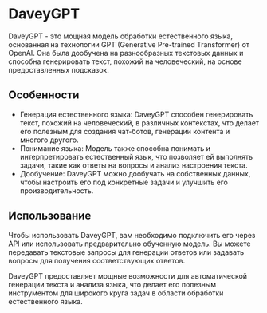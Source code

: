 # DaveyGPT

DaveyGPT - это мощная модель обработки естественного языка, основанная на технологии GPT (Generative Pre-trained Transformer) от OpenAI. Она была дообучена на разнообразных текстовых данных и способна генерировать текст, похожий на человеческий, на основе предоставленных подсказок.

## Особенности

- Генерация естественного языка: DaveyGPT способен генерировать текст, похожий на человеческий, в различных контекстах, что делает его полезным для создания чат-ботов, генерации контента и многого другого.
- Понимание языка: Модель также способна понимать и интерпретировать естественный язык, что позволяет ей выполнять задачи, такие как ответы на вопросы и анализ настроения текста.
- Дообучение: DaveyGPT можно дообучать на собственных данных, чтобы настроить его под конкретные задачи и улучшить его производительность.

## Использование

Чтобы использовать DaveyGPT, вам необходимо подключить его через API или использовать предварительно обученную модель. Вы можете передавать текстовые запросы для генерации ответов или задавать вопросы для получения соответствующих ответов.

DaveyGPT предоставляет мощные возможности для автоматической генерации текста и анализа языка, что делает его полезным инструментом для широкого круга задач в области обработки естественного языка.
